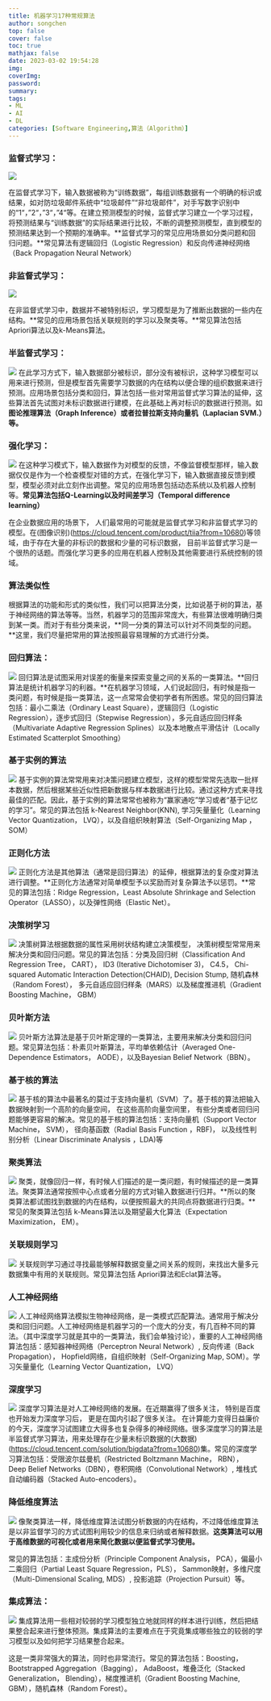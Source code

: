```yaml
---
title: 机器学习17种常规算法
author: songchen
top: false
cover: false
toc: true
mathjax: false
date: 2023-03-02 19:54:28
img:
coverImg:
password:
summary:
tags:
- ML
- AI
- DL
categories: [Software Engineering,算法（Algorithm）]
---
```



### **监督式学习：**

![](20230303104721.png)

在监督式学习下，输入数据被称为“训练数据”，每组训练数据有一个明确的标识或结果，如对防垃圾邮件系统中“垃圾邮件”“非垃圾邮件”，对手写数字识别中的“1“，”2“，”3“，”4“等。在建立预测模型的时候，监督式学习建立一个学习过程，将预测结果与“训练数据”的实际结果进行比较，不断的调整预测模型，直到模型的预测结果达到一个预期的准确率。**监督式学习的常见应用场景如分类问题和回归问题。**常见算法有逻辑回归（Logistic Regression）和反向传递神经网络（Back Propagation Neural Network）

### **非监督式学习：**

![](20230303104738.png)

在非监督式学习中，数据并不被特别标识，学习模型是为了推断出数据的一些内在结构。**常见的应用场景包括关联规则的学习以及聚类等。**常见算法包括Apriori算法以及k-Means算法。

### **半监督式学习：**
![](20230303104800.png)
在此学习方式下，输入数据部分被标识，部分没有被标识，这种学习模型可以用来进行预测，但是模型首先需要学习数据的内在结构以便合理的组织数据来进行预测。应用场景包括分类和回归，算法包括一些对常用监督式学习算法的延伸，这些算法首先试图对未标识数据进行建模，在此基础上再对标识的数据进行预测。如**图论推理算法（Graph Inference）或者拉普拉斯支持向量机（Laplacian SVM.）等。**

### **强化学习：**

![](20230303104809.png)
在这种学习模式下，输入数据作为对模型的反馈，不像监督模型那样，输入数据仅仅是作为一个检查模型对错的方式，在强化学习下，输入数据直接反馈到模型，模型必须对此立刻作出调整。常见的应用场景包括动态系统以及机器人控制等。**常见算法包括Q-Learning以及时间差学习（Temporal difference learning）**

在企业数据应用的场景下， 人们最常用的可能就是监督式学习和非监督式学习的模型。在(图像识别)(https://cloud.tencent.com/product/tiia?from=10680)等领域，由于存在大量的非标识的数据和少量的可标识数据， 目前半监督式学习是一个很热的话题。而强化学习更多的应用在机器人控制及其他需要进行系统控制的领域。

### **算法类似性**

根据算法的功能和形式的类似性，我们可以把算法分类，比如说基于树的算法，基于神经网络的算法等等。当然，机器学习的范围非常庞大，有些算法很难明确归类到某一类。而对于有些分类来说，**同一分类的算法可以针对不同类型的问题。**这里，我们尽量把常用的算法按照最容易理解的方式进行分类。

### **回归算法：**
![](20230303104827.png)
回归算法是试图采用对误差的衡量来探索变量之间的关系的一类算法。**回归算法是统计机器学习的利器。**在机器学习领域，人们说起回归，有时候是指一类问题，有时候是指一类算法，这一点常常会使初学者有所困惑。常见的回归算法包括：最小二乘法（Ordinary Least Square），逻辑回归（Logistic Regression），逐步式回归（Stepwise Regression），多元自适应回归样条（Multivariate Adaptive Regression Splines）以及本地散点平滑估计（Locally Estimated Scatterplot Smoothing）

### **基于实例的算法**
![](20230303104838.png)
基于实例的算法常常用来对决策问题建立模型，这样的模型常常先选取一批样本数据，然后根据某些近似性把新数据与样本数据进行比较。通过这种方式来寻找最佳的匹配。因此，基于实例的算法常常也被称为“赢家通吃”学习或者“基于记忆的学习”。常见的算法包括 k-Nearest Neighbor(KNN), 学习矢量量化（Learning Vector Quantization， LVQ），以及自组织映射算法（Self-Organizing Map ， SOM）

### **正则化方法**
![](20230303104846.png)
正则化方法是其他算法（通常是回归算法）的延伸，根据算法的复杂度对算法进行调整。**正则化方法通常对简单模型予以奖励而对复杂算法予以惩罚。**常见的算法包括：Ridge Regression，Least Absolute Shrinkage and Selection Operator（LASSO），以及弹性网络（Elastic Net）。

### **决策树学习**
![](20230303104854.png)
决策树算法根据数据的属性采用树状结构建立决策模型， 决策树模型常常用来解决分类和回归问题。常见的算法包括：分类及回归树（Classification And Regression Tree， CART）， ID3 (Iterative Dichotomiser 3)， C4.5， Chi-squared Automatic Interaction Detection(CHAID), Decision Stump, 随机森林（Random Forest）， 多元自适应回归样条（MARS）以及梯度推进机（Gradient Boosting Machine， GBM）

### **贝叶斯方法**
![](20230303104901.png)
贝叶斯方法算法是基于贝叶斯定理的一类算法，主要用来解决分类和回归问题。常见算法包括：朴素贝叶斯算法，平均单依赖估计（Averaged One-Dependence Estimators， AODE），以及Bayesian Belief Network（BBN）。

### **基于核的算法**
![](20230303104908.png)
基于核的算法中最著名的莫过于支持向量机（SVM）了。基于核的算法把输入数据映射到一个高阶的向量空间， 在这些高阶向量空间里， 有些分类或者回归问题能够更容易的解决。常见的基于核的算法包括：支持向量机（Support Vector Machine， SVM）， 径向基函数（Radial Basis Function ，RBF)， 以及线性判别分析（Linear Discriminate Analysis ，LDA)等

### **聚类算法**
![](20230303104916.png)
聚类，就像回归一样，有时候人们描述的是一类问题，有时候描述的是一类算法。聚类算法通常按照中心点或者分层的方式对输入数据进行归并。**所以的聚类算法都试图找到数据的内在结构，以便按照最大的共同点将数据进行归类。**常见的聚类算法包括 k-Means算法以及期望最大化算法（Expectation Maximization， EM）。

### **关联规则学习**
![](20230303104923.png)
关联规则学习通过寻找最能够解释数据变量之间关系的规则，来找出大量多元数据集中有用的关联规则。常见算法包括 Apriori算法和Eclat算法等。

### **人工神经网络**
![](20230303104929.png)
人工神经网络算法模拟生物神经网络，是一类模式匹配算法。通常用于解决分类和回归问题。人工神经网络是机器学习的一个庞大的分支，有几百种不同的算法。（其中深度学习就是其中的一类算法，我们会单独讨论），重要的人工神经网络算法包括：感知器神经网络（Perceptron Neural Network）, 反向传递（Back Propagation）， Hopfield网络，自组织映射（Self-Organizing Map, SOM）。学习矢量量化（Learning Vector Quantization， LVQ）

### **深度学习**

![](20230303104936.png)
深度学习算法是对人工神经网络的发展。在近期赢得了很多关注， 特别是百度也开始发力深度学习后， 更是在国内引起了很多关注。 在计算能力变得日益廉价的今天，深度学习试图建立大得多也复杂得多的神经网络。很多深度学习的算法是半监督式学习算法，用来处理存在少量未标识数据的(大数据)(https://cloud.tencent.com/solution/bigdata?from=10680)集。常见的深度学习算法包括：受限波尔兹曼机（Restricted Boltzmann Machine， RBN）， Deep Belief Networks（DBN），卷积网络（Convolutional Network）, 堆栈式自动编码器（Stacked Auto-encoders）。

### **降低维度算法**
![](20230303104942.png)
像聚类算法一样，降低维度算法试图分析数据的内在结构，不过降低维度算法是以非监督学习的方式试图利用较少的信息来归纳或者解释数据。**这类算法可以用于高维数据的可视化或者用来简化数据以便监督式学习使用。**

常见的算法包括：主成份分析（Principle Component Analysis， PCA），偏最小二乘回归（Partial Least Square Regression，PLS）， Sammon映射，多维尺度（Multi-Dimensional Scaling, MDS）, 投影追踪（Projection Pursuit）等。

### **集成算法：**
![](20230303104949.png)
集成算法用一些相对较弱的学习模型独立地就同样的样本进行训练，然后把结果整合起来进行整体预测。集成算法的主要难点在于究竟集成哪些独立的较弱的学习模型以及如何把学习结果整合起来。

这是一类非常强大的算法，同时也非常流行。常见的算法包括：Boosting， Bootstrapped Aggregation（Bagging）， AdaBoost，堆叠泛化（Stacked Generalization， Blending），梯度推进机（Gradient Boosting Machine, GBM），随机森林（Random Forest）。